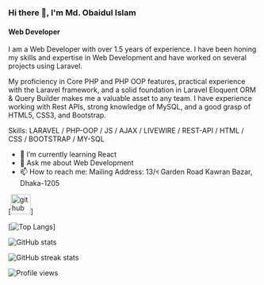 ### Hi there 👋, I'm Md. Obaidul Islam
#### Web Developer
I am a Web Developer with over 1.5 years of experience. I have been honing my skills and expertise in Web Development and have worked on several projects using Laravel.

My proficiency in Core PHP and PHP OOP features, practical experience with the Laravel framework, and a solid foundation in Laravel Eloquent ORM & Query Builder makes me a valuable asset to any team. I have experience working with Rest APIs, strong knowledge of MySQL, and a good grasp of HTML5, CSS3, and Bootstrap.

Skills: LARAVEL / PHP-OOP / JS / AJAX / LIVEWIRE / REST-API / HTML / CSS / BOOTSTRAP / MY-SQL

- 🌱 I’m currently learning  React 
- 💬 Ask me about Web Development 
- 📫 How to reach me: Mailing Address: 13/খ Garden Road Kawran Bazar, Dhaka-1205 

[<img src='https://cdn.jsdelivr.net/npm/simple-icons@3.0.1/icons/github.svg' alt='github' height='40'>]

[![Top Langs](https://github-readme-stats.vercel.app/api/top-langs/?username=obaidul-islam-safie)]

![GitHub stats](https://github-readme-stats.vercel.app/api?username=obaidul-islam-safie&show_icons=true&count_private=true)  

![GitHub streak stats](https://streak-stats.demolab.com/?user=obaidul-islam-safie)  

![Profile views](https://gpvc.arturio.dev/obaidul-islam-safie)   
